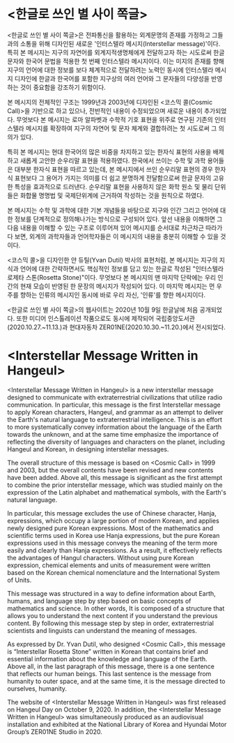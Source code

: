 # &lt;한글로 쓰인 별 사이 쪽글&gt;

&lt;한글로 쓰인 별 사이 쪽글&gt;은 전파통신을 활용하는 외계문명의 존재를 가정하고 그들과의 소통을 위해 디자인된 새로운 '인터스텔라 메시지(Interstellar message)'이다. 특히 본 메시지는 지구의 자연어를 외계지적생명체에게 전달하고자 하는 시도로써 한글 문자와 한국어 문법을 적용한 첫 번째 인터스텔라 메시지이다. 이는 미지의 존재를 향해 지구의 언어에 대한 정보를 보다 체계적으로 전달하려는 노력인 동시에 인터스텔라 메시지 디자인에 한글과 한국어를 포함한 지구상의 여러 언어와 그 문자들의 다양성을 반영하는 것이 중요함을 강조하기 위함이다.

본 메시지의 전체적인 구조는 1999년과 2003년에 디자인된 &lt;코스믹 콜(Cosmic Call)&gt;을 기반으로 하고 있으나, 전반적인 내용이 수정되었으며 새로운 내용이 추가되었다. 무엇보다 본 메시지는 로마 알파벳과 수학적 기호 표현을 위주로 연구된 기존의 인터스텔라 메시지를 확장하여 지구의 자연어 및 문자 체계와 결합하려는 첫 시도로써 그 의의가 있다.

특히 본 메시지는 현대 한국어의 많은 비중을 차지하고 있는 한자식 표현의 사용을 배제하고 새롭게 고안한 순우리말 표현을 적용하였다. 한국에서 쓰이는 수학 및 과학 용어들은 대부분 한자식 표현을 따르고 있는데, 본 메시지에서 쓰인 순우리말 표현의 경우 한자식 표현보다 그 용어가 가지는 의미를 더 쉽고 분명하게 전달함으로써 한글 문자의 고유한 특성을 효과적으로 드러낸다. 순우리말 표현을 사용하지 않은 화학 원소 및 물리 단위들은 화합물 명명법 및 국제단위계에 근거하여 작성하는 것을 원칙으로 하였다.

본 메시지는 수학 및 과학에 대한 기본 개념들을 바탕으로 지구와 인간 그리고 언어에 대한 정보를 단계적으로 정의해나가는 방식으로 구성되어 있다. 앞선 내용을 이해하면 그다음 내용을 이해할 수 있는 구조로 이루어져 있어 메시지를 순서대로 차근차근 따라가다 보면, 외계의 과학자들과 언어학자들은 이 메시지의 내용을 충분히 이해할 수 있을 것이다.

&lt;코스믹 콜&gt;을 디자인한 얀 듀틸(Yvan Dutil) 박사의 표현처럼, 본 메시지는 지구의 지식과 언어에 대한 간략하면서도 핵심적인 정보를 담고 있는 한글로 작성된 "인터스텔라 로제타 스톤(Rosetta Stone)"이다. 무엇보다 본 메시지의 맨 마지막 단락에는 우리 인간의 현재 모습이 반영된 한 문장의 메시지가 작성되어 있다. 이 마지막 메시지는 먼 우주를 향하는 인류의 메시지인 동시에 바로 우리 자신, '인류'를 향한 메시지이다.

&lt;한글로 쓰인 별 사이 쪽글&gt;의 웹사이트는 2020년 10월 9일 한글날에 처음 공개되었다. 또한 미디어 인스톨레이션 작품으로도 동시에 제작되어 국립중앙도서관(2020.10.27.~11.13.)과 현대자동차 ZER01NE(2020.10.30.~11.20.)에서 전시되었다.

# &lt;Interstellar Message Written in Hangeul&gt;

&lt;Interstellar Message Written in Hangeul&gt; is a new interstellar message designed to communicate with extraterrestrial civilizations that utilize radio communication. In particular, this message is the first Interstellar message to apply Korean characters, Hangeul, and grammar as an attempt to deliver the Earth's natural language to extraterrestrial intelligence. This is an effort to more systematically convey information about the language of the Earth towards the unknown, and at the same time emphasize the importance of reflecting the diversity of languages and characters on the planet, including Hangeul and Korean, in designing interstellar messages.

The overall structure of this message is based on &lt;Cosmic Call&gt; in 1999 and 2003, but the overall contents have been revised and new contents have been added. Above all, this message is significant as the first attempt to combine the prior interstellar message, which was studied mainly on the expression of the Latin alphabet and mathematical symbols, with the Earth's natural language.

In particular, this message excludes the use of Chinese character, Hanja, expressions, which occupy a large portion of modern Korean, and applies newly designed pure Korean expressions. Most of the mathematics and scientific terms used in Korea use Hanja expressions, but the pure Korean expressions used in this message conveys the meaning of the term more easily and clearly than Hanja expressions. As a result, it effectively reflects the advantages of Hangul characters. Without using pure Korean expression, chemical elements and units of measurement were written based on the Korean chemical nomenclature and the International System of Units.

This message was structured in a way to define information about Earth, humans, and language step by step based on basic concepts of mathematics and science. In other words, It is composed of a structure that allows you to understand the next content if you understand the previous content. By following this message step by step in order, extraterrestrial scientists and linguists can understand the meaning of messages.

As expressed by Dr. Yvan Dutil, who designed &lt;Cosmic Call&gt;, this message is “Interstellar Rosetta Stone” written in Korean that contains brief and essential information about the knowledge and language of the Earth. Above all, in the last paragraph of this message, there is a one sentence that reflects our human beings. This last sentence is the message from humanity to outer space, and at the same time, it is the message directed to ourselves, humanity.

The website of &lt;Interstellar Message Written in Hangeul> was first released on Hangeul Day on October 9, 2020. In addition, the &lt;Interstellar Message Written in Hangeul&gt; was simultaneously produced as an audiovisual installation and exhibited at the National Library of Korea and Hyundai Motor Group’s ZER01NE Studio in 2020.
